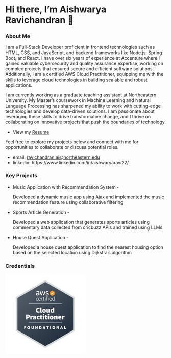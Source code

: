 <h1>Hi there, I’m Aishwarya Ravichandran 👋</h1>
<h3>About Me</h3>
<p>I am a Full-Stack Developer proficient in frontend technologies such as HTML, CSS, and JavaScript, and backend frameworks like Node.js, Spring Boot, and React. I have over six years of experience at Accenture where I gained valuable cybersecurity and quality assurance expertise, working on complex projects that ensured secure and efficient software solutions. Additionally, I am a certified AWS Cloud Practitioner, equipping me with the skills to leverage cloud technologies in building scalable and robust applications.</p>

<p>I am currently working as a graduate teaching assistant at Northeastern University. My Master’s coursework in Machine Learning and Natural Language Processing has sharpened my ability to work with cutting-edge technologies and develop data-driven solutions. I am passionate about leveraging these skills to drive transformative change, and I thrive on collaborating on innovative projects that push the boundaries of technology.</p>

<ul>
  <li>View my <a href="resume.jpg">Resume</a></li>
</ul>

<p>Feel free to explore my projects below and connect with me for opportunities to collaborate or discuss potential roles.</p>

<ul>
<li>email: <a href="mailto:ravichandran.ai@northeastern.edu">ravichandran.ai@northeastern.edu</a></li>
<li>linkedin: https://www.linkedin.com/in/aishwaryaravi22/</li>
</ul>

<h3>Key Projects</h3>

<ul>
  <li><a herf="/">Music Application with Recommendation System - </a><p>Developed a dynamic music app using Ajax and implemented the music recommendation feature
using collaborative filtering</p></li>
  <li><a herf="/">Sports Article Generation - </a><p>Developed a web application that generates sports articles using commentary data collected from
cricbuzz APIs and trained using LLMs</p></li>
  <li><a herf="/">House Quest Application - </a><p>Developed a house quest application to find the nearest housing option based on the selected
location using Dijkstra’s algorithm</p></li>
</ul>
<h3>Credentials</h3>

<img src="aws_cp_cred.jpg" width="250" height="250" alt="AWS Cloud Practitioner Credential"/>





<!---
aishwaryaravi2207/aishwaryaravi2207 is a ✨ special ✨ repository because its `README.md` (this file) appears on your GitHub profile.
You can click the Preview link to take a look at your changes.
--->
